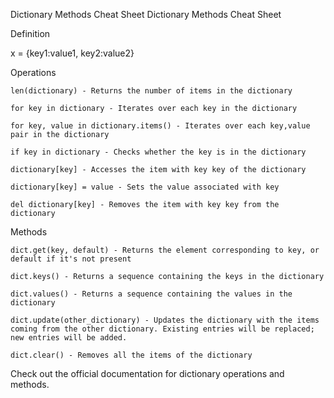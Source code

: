Dictionary Methods Cheat Sheet
Dictionary Methods Cheat Sheet

Definition

x = {key1:value1, key2:value2} 

Operations

    len(dictionary) - Returns the number of items in the dictionary

    for key in dictionary - Iterates over each key in the dictionary

    for key, value in dictionary.items() - Iterates over each key,value pair in the dictionary

    if key in dictionary - Checks whether the key is in the dictionary

    dictionary[key] - Accesses the item with key key of the dictionary

    dictionary[key] = value - Sets the value associated with key

    del dictionary[key] - Removes the item with key key from the dictionary

Methods

    dict.get(key, default) - Returns the element corresponding to key, or default if it's not present

    dict.keys() - Returns a sequence containing the keys in the dictionary

    dict.values() - Returns a sequence containing the values in the dictionary

    dict.update(other_dictionary) - Updates the dictionary with the items coming from the other dictionary. Existing entries will be replaced; new entries will be added.

    dict.clear() - Removes all the items of the dictionary

Check out the official documentation for dictionary operations and methods.  
